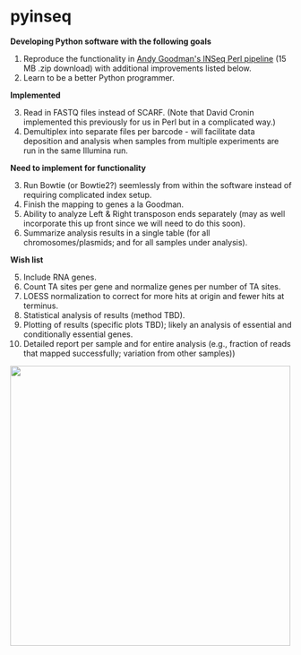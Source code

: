 # pyinseq

**Developing Python software with the following goals**

1. Reproduce the functionality in [Andy Goodman's INSeq Perl pipeline](http://www.nature.com/nprot/journal/v6/n12/extref/nprot.2011.417-S2.zip) (15 MB .zip download) with additional improvements listed below.
2. Learn to be a better Python programmer.


**Implemented**

3. Read in FASTQ files instead of SCARF. (Note that David Cronin implemented this previously for us in Perl but in a complicated way.)
4. Demultiplex into separate files per barcode - will facilitate data deposition and analysis when samples from multiple experiments are run in the same Illumina run.

**Need to implement for functionality**

3. Run Bowtie (or Bowtie2?) seemlessly from within the software instead of requiring complicated index setup.
4. Finish the mapping to genes a la Goodman.
5. Ability to analyze Left & Right transposon ends separately (may as well incorporate this up front since we will need to do this soon).
6. Summarize analysis results in a single table (for all chromosomes/plasmids; and for all samples under analysis).

**Wish list**

5. Include RNA genes.
5. Count TA sites per gene and normalize genes per number of TA sites.
7. LOESS normalization to correct for more hits at origin and fewer hits at terminus.
8. Statistical analysis of results (method TBD).
9. Plotting of results (specific plots TBD); likely an analysis of essential and conditionally essential genes.
10. Detailed report per sample and for entire analysis (e.g., fraction of reads that mapped successfully; variation from other samples))

<img src="https://cloud.githubusercontent.com/assets/8669125/8175914/1dcad01c-13b8-11e5-8ceb-1b4f64a99f13.png" width="500">
